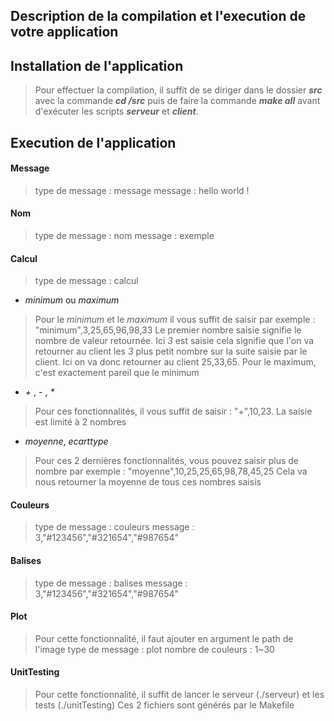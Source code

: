 ## Description de la compilation et l'execution de votre application
## Installation de l'application
> Pour effectuer la compilation, il suffit de se diriger dans le dossier **_src_** avec la commande **_cd /src_** puis de faire la commande **_make all_** avant d'exécuter les scripts **_serveur_** et **_client_**.

## Execution de l'application
#### Message
> type de message : message
message : hello world !
#### Nom
> type de message : nom
message : exemple
#### Calcul
> type de message : calcul
 - _minimum_ ou _maximum_
 > Pour le _minimum_ et le _maximum_ il vous suffit de saisir par exemple : "minimum",3,25,65,96,98,33
 Le premier nombre saisie signifie le nombre de valeur retournée. Ici _3_ est saisie cela signifie que l'on va retourner au client les _3_ plus petit nombre sur la suite saisie par le client. Ici on va donc retourner au client 25,33,65.
Pour le maximum, c'est exactement pareil que le minimum
 - _+_ , _-_ , _*_ 
> Pour ces fonctionnalités,  il vous suffit de saisir : "+",10,23. La saisie est limité à 2 nombres
- _moyenne_, _ecarttype_
> Pour ces 2 dernières fonctionnalités, vous pouvez saisir plus de nombre par exemple : "moyenne",10,25,25,65,98,78,45,25
Cela va nous retourner la moyenne de tous ces nombres saisis
#### Couleurs
> type de message : couleurs
message : 3,"#123456","#321654","#987654"
#### Balises
> type de message : balises
message : 3,"#123456","#321654","#987654"
#### Plot
>Pour cette fonctionnalité, il faut ajouter en argument le path de l'image
type de message : plot
nombre de couleurs : 1~30
#### UnitTesting
> Pour cette fonctionnalité, il suffit de lancer le serveur (./serveur) et les tests (./unitTesting)
Ces 2 fichiers sont générés par le Makefile 